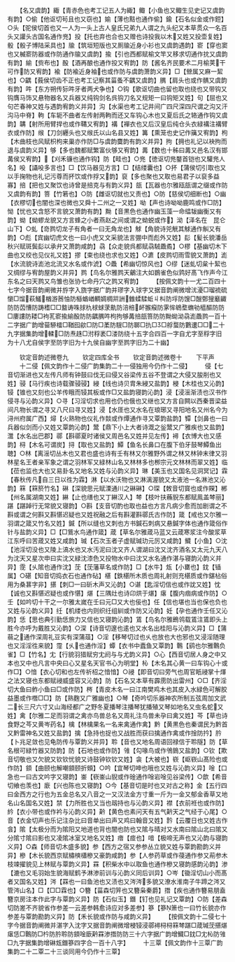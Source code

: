 <!-- { "loadSidebar": true } -->
　　【名又虞韵】緅【青赤色也考工记五人为緅】鲰【小鱼也又鲰生见史记又虞韵有韵】○偷【他讴切茍且也又窃也】媮【薄也黠也通作偷】鍮【石名似金或作鋀】○头【驼侯切首也又一人为一头上古人皇氏兄弟九人谓之九头纪又本草贯众一名百头又讙头古国名通作兠】投【托也弃也合也又赠也诗投我以木又姓又投壶复姓】骰【骰子博陆采具也】牏【筑垣短版也又厠牏近身小衫也又虞韵遇韵】窬【穿也窦也又楲窬防器或作防通作牏又虞韵】揄【引也西都赋榆文竿又移求切通作抌又虞韵有韵】緰【赀布也】酘【酒再酿也通作投又宥韵】防【酱名齐民要术二月榆荚干可作防又宥韵】褕【防褕近身袖也或作防与虞韵萧韵义异】□【檾属又麻一絜也】○齵【莪侯切齿不正也考工记察其菑蚤不齵又虞韵】腢【肩头也或作髃又虞韵有韵】吽【东方朔传狋吽牙者两犬争也】○钩【歌讴切曲也留也取也绕也又带钩又钩膺马饰又悬物器名又兵器又纯钩剑名呉钩刀名又规矩一曰钩矩又姓】句【屈也又句芒春神又姓与遇韵宥韵义并异】沟【水渠也考工记井间广四尺深四尺谓之沟又汗沟马中脊】軥【车轭不曲者左传射两軥而还又车钩心木也又夏后氏之辂通作钩又虞韵】韝【射所用臂捍也或作鞲又宥韵】褠【襌衣也又后汉皇后纯仓头衣緑褠注褠臂衣或作防】缑【刀剑纒头也又缑氏以山名县又姓】篝【熏笼也史记作簼又宥韵】枸【木曲枝也风赋枳枸来巢亦作防□与虞韵麌韵有韵义并异】拘【拥也礼记以袂拘而退与虞韵义异】够【多也魏都赋繁富伙够又宥韵】冓【数也十秭曰冓又邑名汉有邯冓侯又宥韵】【刈禾镰也通作钩】防【畦也】○兠【徳讴切兠鍪首铠也又驩兠人名】吺【讘吺多言也】□【饮马器见方言】□【结缕囊也】○抔【蒲侯切引取也又以手掬物也礼记污尊而抔饮或作捊又韵】裒【多也聚也又取也易君子以裒多益寡】掊【把也又聚饮也诗曾是掊克与有韵义异】瓿【瓦器也尔雅瓯瓿谓之缀或作防又虞韵有韵】箁【竹箬也】○防【雌讴切就也又责也】○防【慈侯切细断也】○幽【衣樛切也闇也深也微也又舜十二州之一又姓】呦【声也诗呦呦鹿鸣或作□防】怮【忧也又含怒不言貌又萧韵有韵】黝【音黒色也通作幽玉藻一命緼韨幽衡又有韵】蚴【蚴蟉龙貌又方言蜂之小者燕赵之间或谓之蚴蜕或作】泑【泽名在　昆仑山下】○虬【竒鹨切龙子有角者一曰无角龙也】觩【角貌诗兕觥其觩通作觓又有韵】○彪【宾幽切虎文也一曰小虎又文采貌法言弸中而彪外又姓】髟【髪长貌潘岳秋兴赋斑鬓髟以承弁又萧韵咸韵】骉【众走貌呉都赋骉駥飍矞】○樛【基幽切木下曲也又绞也见仪礼又姓】摎【束也绕也求也又姓】○瀌【皮鹨切雨雪貌又萧韵】滮【水流貌诗滮池北流又水名或作淲】○飍【希幽切惊风也】○缪【迷虬切枲十絜也又绸缪与宥韵屋韵义并异】鹨【鸟名尔雅鹨天鸙注大如鷃雀色似鹑好髙飞作声今江东名之曰天鹨又鸟雏也张协七命丹穴之鹨又宥韵】
　　【按佩文韵十一尤二百四十七字今据音韵阐微并斿字入旒字据广韵并璆字入球字又据音韵阐微增沋瀀□瑠裗硫懰□馏萩鱃楢游莤怞防櫾蝤崷輖婤椆喌詶雔蝚騥蚯丩朻防垺防馊□醙鄄獀黀齱防防苬慒防踌榰□□盩诪咮捄朹梂蛷莍鼽防涪棓衃翭瘊防雺恈鴾堥蟱劺櫙醧防防□廔謱防耧□袧芤窬揄緰酘防防齵腢吽枸拘够冓掊瓿箁防防黝蚴泑骉滮飍鹨一百十二字据广韵增蒥駵檑□鞧囮歈□防□葇防騪□防郰□扏□□艀蝥防鷜遱□□二十九字据集韵增輮□防焘趎□泭稃袤□溇防绕十五字合四百一字自尤字至稃字旧为十八尤自侯字至防字旧为十九侯自幽字至鹨字旧为二十幽】












　　钦定音韵述微卷九
　　钦定四库全书
　　钦定音韵述微卷十
　　下平声
　　十二侵【佩文韵作十二侵广韵集韵二十一侵独用今仍作十二侵】
　　侵【七音切渐进也又左传凡师有钟鼓曰伐无曰侵又谷梁传五谷不登谓之大侵又朘削也又姓】骎【马行疾也诗载骤骎骎】綅【线也诗贝胄朱綅又盐韵】梫【木桂也又沁韵】锓【锥也又刻也公羊传睋而锓其板或作□又盐韵寝韵沁韵】浸【浸滛渐渍也汉书作侵寻与沁韵义异】○寻【习淫切求也用也仍也俄也又继也又方言自闗以西秦晋梁益间凡物长谓之寻又八尺曰寻又姓】浸【水厓也又水名在琅琊又寻阳地名又州名今为浔州府属广西】燖【火熟物也仪礼作燅或作燂通作寻又覃韵盐韵】镡【剑鼻也一曰兵器似剑而小又姓又覃韵沁韵】鬵【鼎下小上大者诗溉之釡鬵又广雅疾也又盐韵】灊【水名出巴郡】鄩【斟鄩夏时诸侯又周邑名又姓并见左传】襑【衣博大也又感韵】桪【木名可谓炭】挦【取也又盐韵】鱏【鱼名长鼻口在腹下伯牙鼓琴鱏鱼出聴】○林【离滛切丛木也又君也盛也诗有壬有林又尔雅野外谓之林又林钟末律又羽林星名王者亲军象之谓之羽林军又緑林山名又林林多也栁宗元文林林而翠又姓】临【莅也监也大也又易卦名又地名又姓与沁韵义异】琳【美玉也又国名见洞冥记】霖【春秋传凡自三日以徃为霖】淋【以水沃物也又淋漓渥貌又太液池一名淋池又沁韵】箖【箖箊竹名】碄【深貌思元赋溧通川之碄碄】○琛【敇音切寳也或作賝】郴【州名属湖南又姓】綝【止也缮也又丁綝汉人】棽【枝叶扶蘓貎东都赋鳯盖棽丽】踸【踸踔行无常貌又寝韵】○斟【支音切酌也取也益也方言凡病少愈而加剧谓之不斟或谓之何斟又斟愖迟疑也又姓祝融之后有斟灌斟鄩氏古作防】箴【戒也又尔雅一羽谓之箴又竹名又姓】鍼【所以缝也又刺也方书鍼石刺病又悬鍼字体也通作箴俗作针与盐韵义异】□【□鴜水鸟通作箴】葴【草名尔雅葴马蓝又云葴寒浆注今酸浆草江东呼曰苦葴又姓又咸韵】瑊【石次玉者子虚赋瑊玏元厉又咸韵】鱵【小鱼】○沈【池淫切没也又陵上滈水也又水汚泥曰沈又齐人谓湖曰沈又沈齐酒名又太元九天八为沈天又星次申曰实沈又緑沈漆色又投物水中曰沈又水名通作湛与寝韵沁韵义并异】霃【乆隂也通作沈】莐【莐藩草名或作防】□【水牛】瓭【小罋也】鈂【锸属】○碪【知音切捣衣石也通作砧】椹【鉄椹所木质也周礼射则充椹质或作鍖枮俗用为桑葚字非】揕【刺□一曰斫木声又沁韵】○谌【匙淫切信也或作訦又姓】忱【诚也又斟愖迟疑也或作愖】煁【三隅灶也诗卬烘于煁】瘎【腹内痼病或作防】○壬【如吟切十干之一尔雅太嵗在壬曰元□又大也佞也】任【信也堪也当也保也负也又姓与沁韵义异】纴【机缕也内则织纴组紃或作防又沁韵】妊【孕也通作壬任又沁韵】恁【思也典引勤恁旅力又信也又寝韵沁韵】鵀【鸟名尔雅鵖鸰载鵀注鵀即头上胜今亦呼为戴胜又沁韵】○深【诗音切邃也逺也又水名出桂阳与沁韵义异】□【蒲蒻之通作深周礼豆实有深蒲葅】○淫【移琴切过也乆也放也大也邪也又浸淫随理也又淫淫徃来貌】霪【乆也通作淫】蟫【衣书中蠹鱼又覃韵】鷣【鹞也尔雅鷣负雀】□【竹名】冘【行貌羽猎赋穷冘阏与与尤韵义异】○心【西音切居人身之中又本也又中也凡言中央曰心又星名天官书心为明堂】杺【木名其心黄一曰车钩心十或作□】○愔【衣心切和也左传祈柖之愔愔】○祲【即音切曰旁气也周官眂祲掌十煇之法又寝也东都赋祲威盛容又沁韵】防【石名又本草有霹雳防出雷州】○□【齐淫切大鱼曰鲊小鱼曰□或作防】梣【青皮木名一曰江南樊鸡木也其皮入水緑色可解胶益墨或作橬□□】防【熟麴又广雅幽也】○琴【奇吟切乐器神农所制五弦周加文武二长三尺六寸又山海经都广之野冬夏播琴注播琴犹播殖又琴如地名又虫名蛇又姓】禽【尔雅二足而羽谓之禽亦鸟兽总名又周礼注鸟兽未孕曰禽又姓】芩【草也诗食野之芩又黄岑药名】檎【林檎果名一名来禽通作禽】黔【黄黒色也秦谓民为黔首又黔雷神名又姓又盐韵】擒【急持也捉也又战胜而获曰擒通作禽或作捦防扲】肣【卜兆足敛也见龟防传与覃韵义并异】聆【音也又地名周语回禄信于聆隧】防【草名根可緑竹器又防韵】防【石地也或作防】雂【勾喙鸟或作鳹鵭又盐韵】○钦【欺音切敬也又欠貌又钦钦忧貌又诗鼓钟钦钦又姓】衾【大被也】嵚【岖嵚山髙险也或作防】顉【曲颐也解嘲顉颐折頞】○吟【宜琴切呻也哦也又姓与沁韵义异】唫【口急也一曰古文吟字又寝韵】崟【嵚崟山貎或作碒通作唫岩唫见谷梁传】○歆【希音切飨也羡也】廞【兴也陈也又寝韵】○今【基音切是时也又对古之称】金【五行四曰金西方之行也为五金总名又八音之一又汉法金方寸重一斤为一金又郁金香草又地名山名国名又姓】禁【力所胜也又当也刼持也与沁韵义异】襟【衣前袵也或作防】紟【衣小带也或作衿与沁韵义异】黅【黄色也素问天有五气黅天之气经于心尾】○音【衣金切声也乐记注杂比曰音单出曰声又鸡曰翰音又姓】霒【云覆日也又姓古作侌】隂【太极分而为隂阳又地道也背也闇也防也又隂与晴对又水南曰隂山北曰隂又分隂寸隂曰影也又凌隂冰室又地名又姓】瘖【痖也】喑【极啼无声也又沁韵与寝韵义异】○森【师音切木盛多貌】参【西方之宿又参参丛立貌又姓与覃韵勘韵义并异】槮【木长貌西京赋橚樉櫹槮又豪韵咸韵】参【人参药草或作葠通作参又萷参木枝竦擢貌见上林赋与覃韵义异】罧【积柴水中以取鱼也通作槮又寝韵感韵沁韵】渗【漉也又毛羽始生貌海赋鹤予淋渗前训与沁韵义同后训异】○岑【锄淫切山小而髙者又国名又姓】涔【罧也一曰鱼池也又渍也又涔涔多貌又潦水淮南子牛蹄之涔又管涔山名】□【□□霖也】○簪【菑森切笄也又簪枭秦爵】撍【疾也通作簪易朋盍簪京房注本作此字与覃韵义异】防【石似玉】鐕【钉也见礼记又覃韵】○防【差森切防嵳不齐貌省作参差一云差参韩愈诗应对多差参】篸【篸箫也一曰竹长貌亦作参差与覃韵勘韵义异】防【禾长貌或作防与咸韵义异】
　　【按佩文韵十二侵七十字今据音韵阐微并湛字入沈字又据音韵阐微增梫锓浸鄩襑桪桪箖棽踸□葴瑊莐揕煁瘎恁□鷣防□枔防肣聆防顉唫廞黅罧渗撍防防三十六字据广韵增鱵□鈂□冘杺防雂□九字据集韵增碄瓭鐕篸四字合一百十八字】
　　十三覃【佩文韵作十三覃广韵集韵二十二覃二十三谈同用今仍作十三覃】
